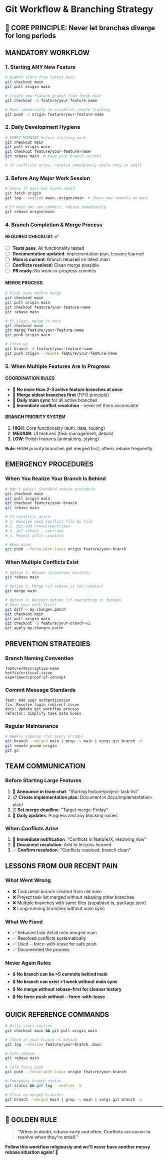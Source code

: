 # Git Workflow & Branching Strategy

## 🎯 **CORE PRINCIPLE**: Never let branches diverge for long periods

## **MANDATORY WORKFLOW**

### **1. Starting ANY New Feature**
```bash
# ALWAYS start from latest main
git checkout main
git pull origin main

# Create new feature branch from fresh main
git checkout -b feature/your-feature-name

# Push immediately to establish remote tracking
git push -u origin feature/your-feature-name
```

### **2. Daily Development Hygiene** 
```bash
# EVERY MORNING before starting work
git checkout main
git pull origin main
git checkout feature/your-feature-name
git rebase main  # Keep your branch current

# If conflicts arise, resolve immediately while they're small
```

### **3. Before Any Major Work Session**
```bash
# Check if main has moved ahead
git fetch origin
git log --oneline main..origin/main  # Shows new commits on main

# If main has new commits, rebase immediately
git rebase origin/main
```

### **4. Branch Completion & Merge Process**

#### **REQUIRED CHECKLIST** ✅
- [ ] **Tests pass**: All functionality tested
- [ ] **Documentation updated**: Implementation plan, lessons learned
- [ ] **Main is current**: Branch rebased on latest main
- [ ] **Conflicts resolved**: Clean merge possible
- [ ] **PR ready**: No work-in-progress commits

#### **MERGE PROCESS**
```bash
# Final sync before merge
git checkout main
git pull origin main
git checkout feature/your-feature-name
git rebase main

# If clean, merge to main
git checkout main
git merge feature/your-feature-name
git push origin main

# Clean up
git branch -d feature/your-feature-name
git push origin --delete feature/your-feature-name
```

### **5. When Multiple Features Are In Progress**

#### **COORDINATION RULES**
- 🚨 **No more than 2-3 active feature branches at once**
- 🚨 **Merge oldest branches first** (FIFO principle)
- 🚨 **Daily main sync** for all active branches
- 🚨 **Immediate conflict resolution** - never let them accumulate

#### **BRANCH PRIORITY SYSTEM**
1. **HIGH**: Core functionality (auth, data, routing)
2. **MEDIUM**: UI features (task management, details)  
3. **LOW**: Polish features (animations, styling)

**Rule**: HIGH priority branches get merged first, others rebase frequently.

## **EMERGENCY PROCEDURES**

### **When You Realize Your Branch Is Behind**
```bash
# Don't panic! Standard rebase procedure:
git checkout main
git pull origin main
git checkout feature/your-branch
git rebase main

# If conflicts arise:
# 1. Resolve each conflict file by file
# 2. git add <resolved-files>
# 3. git rebase --continue
# 4. Repeat until complete

# When done:
git push --force-with-lease origin feature/your-branch
```

### **When Multiple Conflicts Exist**
```bash
# Option 1: Rebase (preserves history)
git rebase main

# Option 2: Merge (if rebase is too complex)
git merge main

# Option 3: Nuclear option (if everything is fucked)
# Save your work first!
git diff > my-changes.patch
git checkout main
git pull origin main
git checkout -b feature/your-branch-v2
git apply my-changes.patch
```

## **PREVENTION STRATEGIES**

### **Branch Naming Convention**
```
feature/descriptive-name
hotfix/critical-issue
experiment/proof-of-concept
```

### **Commit Message Standards**
```
feat: Add user authentication
fix: Resolve login redirect issue  
docs: Update git workflow process
refactor: Simplify task data hooks
```

### **Regular Maintenance**
```bash
# Weekly cleanup (run every Friday)
git branch --merged main | grep -v main | xargs git branch -d
git remote prune origin
git gc
```

## **TEAM COMMUNICATION**

### **Before Starting Large Features**
1. 📢 **Announce in team chat**: "Starting feature/project-task-list"
2. 📋 **Create implementation plan**: Document in docs/implementation-plan/
3. ⏰ **Set merge deadline**: "Target merge: Friday"
4. 🔄 **Daily updates**: Progress and any blocking issues

### **When Conflicts Arise**
1. 🚨 **Immediate notification**: "Conflicts in feature/X, resolving now"
2. 📝 **Document resolution**: Add to lessons learned
3. ✅ **Confirm resolution**: "Conflicts resolved, branch clean"

## **LESSONS FROM OUR RECENT PAIN**

### **What Went Wrong**
- ❌ Task detail branch created from old main
- ❌ Project task list merged without rebasing other branches
- ❌ Multiple branches with same files (supabase.ts, package.json)
- ❌ Long-running branches without main sync

### **What We Fixed**
- ✅ Rebased task detail onto merged main
- ✅ Resolved conflicts systematically
- ✅ Used --force-with-lease for safe push
- ✅ Documented the process

### **Never Again Rules**
- 🔒 **No branch can be >5 commits behind main**
- 🔒 **No branch can exist >1 week without main sync**
- 🔒 **No merge without rebase-first for cleaner history**
- 🔒 **No force push without --force-with-lease**

## **QUICK REFERENCE COMMANDS**

```bash
# Daily start routine
git checkout main && git pull origin main

# Check if your branch is behind
git log --oneline feature/your-branch..main

# Safe rebase
git rebase main

# Safe force push
git push --force-with-lease origin feature/your-branch

# Emergency branch status
git status && git log --oneline -5

# Clean up merged branches
git branch --merged main | grep -v main | xargs git branch -d
```

---

## **🎯 GOLDEN RULE**

> **"When in doubt, rebase early and often. Conflicts are easier to resolve when they're small."**

**Follow this workflow religiously and we'll never have another messy rebase situation again!** 🚀 
